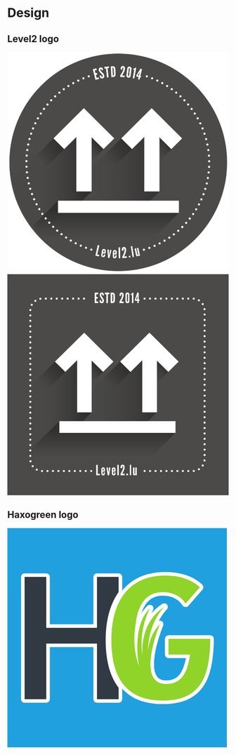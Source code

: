 Design
================

## Level2 logo
![](lvl2/pixel/level2_round_grey.png)
![](lvl2/pixel/level2_square_grey.png)

## Haxogreen logo
![](haxogreen/logo%2Bsymbol/square500.png)
